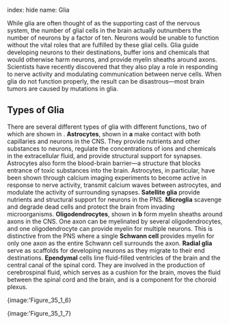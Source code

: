 index: hide
name: Glia

While glia are often thought of as the supporting cast of the nervous system, the number of glial cells in the brain actually outnumbers the number of neurons by a factor of ten. Neurons would be unable to function without the vital roles that are fulfilled by these glial cells. Glia guide developing neurons to their destinations, buffer ions and chemicals that would otherwise harm neurons, and provide myelin sheaths around axons. Scientists have recently discovered that they also play a role in responding to nerve activity and modulating communication between nerve cells. When glia do not function properly, the result can be disastrous—most brain tumors are caused by mutations in glia.

## Types of Glia

There are several different types of glia with different functions, two of which are shown in .  **Astrocytes**, shown in  **a** make contact with both capillaries and neurons in the CNS. They provide nutrients and other substances to neurons, regulate the concentrations of ions and chemicals in the extracellular fluid, and provide structural support for synapses. Astrocytes also form the blood-brain barrier—a structure that blocks entrance of toxic substances into the brain. Astrocytes, in particular, have been shown through calcium imaging experiments to become active in response to nerve activity, transmit calcium waves between astrocytes, and modulate the activity of surrounding synapses.  **Satellite glia** provide nutrients and structural support for neurons in the PNS.  **Microglia** scavenge and degrade dead cells and protect the brain from invading microorganisms.  **Oligodendrocytes**, shown in  **b** form myelin sheaths around axons in the CNS. One axon can be myelinated by several oligodendrocytes, and one oligodendrocyte can provide myelin for multiple neurons. This is distinctive from the PNS where a single  **Schwann cell** provides myelin for only one axon as the entire Schwann cell surrounds the axon.  **Radial glia** serve as scaffolds for developing neurons as they migrate to their end destinations.  **Ependymal** cells line fluid-filled ventricles of the brain and the central canal of the spinal cord. They are involved in the production of cerebrospinal fluid, which serves as a cushion for the brain, moves the fluid between the spinal cord and the brain, and is a component for the choroid plexus.


{image:'Figure_35_1_6}
        


{image:'Figure_35_1_7}
        

